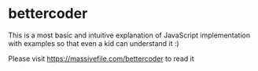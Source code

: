 # bettercoder
This is a most basic and intuitive explanation of JavaScript implementation with examples so that even a kid can understand it :)


Please visit https://massivefile.com/bettercoder to read it

